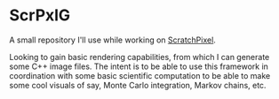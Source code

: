 # ScrPxlG

A small repository I'll use while working on [ScratchPixel](https://www.scratchapixel.com/).

Looking to gain basic rendering capabilities, from which I can generate some C++ image files.  The intent is to be able to use this framework in coordination with some basic scientific computation to be able to make some cool visuals of say, Monte Carlo integration, Markov chains, etc.